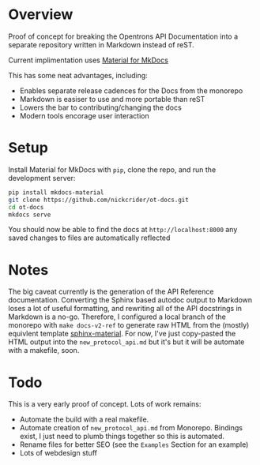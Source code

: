 # Overview

Proof of concept for breaking the Opentrons API Documentation into a separate repository written in Markdown instead of reST.

Current implimentation uses [Material for MkDocs](https://github.com/squidfunk/mkdocs-material)

This has some neat advantages, including:
- Enables separate release cadences for the Docs from the monorepo
- Markdown is easiser to use and more portable than reST
- Lowers the bar to contributing/changing the docs
- Modern tools encorage user interaction

# Setup

Install Material for MkDocs with `pip`, clone the repo, and run the development server:

```bash
pip install mkdocs-material
git clone https://github.com/nickcrider/ot-docs.git
cd ot-docs
mkdocs serve
```
You should now be able to find the docs at `http://localhost:8000` any saved changes to files are automatically reflected

# Notes

The big caveat currently is the generation of the API Reference documentation. Converting the Sphinx based autodoc output to Markdown loses a lot of useful formatting, and rewriting all of the API docstrings in Markdown is a no-go. Therefore, I configured a local branch of the monorepo with `make docs-v2-ref` to generate raw HTML from the (mostly) equivlent template [sphinx-material](https://github.com/bashtage/sphinx-material/). For now, I've just copy-pasted the HTML output into the `new_protocol_api.md` but it's but it will be automate with a makefile, soon. 

# Todo

This is a very early proof of concept. Lots of work remains:

- Automate the build with a real makefile.
- Automate creation of `new_protocol_api.md` from Monorepo.  Bindings exist, I just need to plumb things together so this is automated.
- Rename files for better SEO (see the `Examples` Section for an example)
- Lots of webdesign stuff
    


